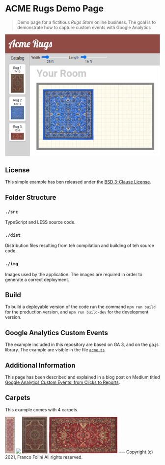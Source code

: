 # ACME Rugs Demo Page
> Demo page for a fictitious _Rugs Store_ online business. The goal is to demonstrate how to capture custom events with Google Analytics

![Acme Rugs interactive page](./img/ACMErugs.png)

## License
This simple example has ben released under the [BSD 3-Clause License](./LICENSE.md).

## Folder Structure

### `./src`
TypeScript and LESS source code.

### `./dist`
Distribution files resulting from teh compilation and building of teh source code. 

### `./img`
Images used by the application. The images are required in order to generate a correct deployment.

## Build
To build a deployable version of the code run the command `npm run build` for the production version, and `npm run build-dev` for the development version.

## Google Analytics Custom Events
The example included in this repository are based on GA 3, and on the ga.js library. The example are visible in the file [`acme.ts`](./src/acme.ts)

## Additional Information
This page has been described and explained in a blog post on Medium titled [Google Analytics Custom Events: from Clicks to Reports](https://folini.medium.com/google-analytics-custom-events-from-clicks-to-reports-beb274a95f3e).

## Carpets
This example comes with 4 carpets.

<img height='120' src='./img/CarpetA.png'>
<img height='120' src='./img/CarpetB.png'>
<img height='120' src='./img/CarpetC.jpg'>
<img height='120' src='./img/CarpetD.png'>
---
Copyright (c) 2021, Franco Folini
All rights reserved.

